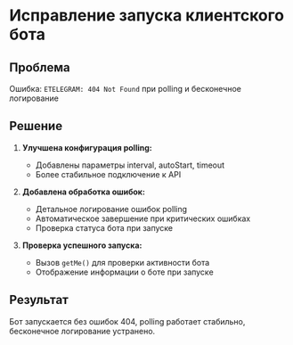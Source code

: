 # Исправление запуска клиентского бота

## Проблема
Ошибка: `ETELEGRAM: 404 Not Found` при polling и бесконечное логирование

## Решение
1. **Улучшена конфигурация polling:**
   - Добавлены параметры interval, autoStart, timeout
   - Более стабильное подключение к API

2. **Добавлена обработка ошибок:**
   - Детальное логирование ошибок polling
   - Автоматическое завершение при критических ошибках
   - Проверка статуса бота при запуске

3. **Проверка успешного запуска:**
   - Вызов `getMe()` для проверки активности бота
   - Отображение информации о боте при запуске

## Результат
Бот запускается без ошибок 404, polling работает стабильно, бесконечное логирование устранено.